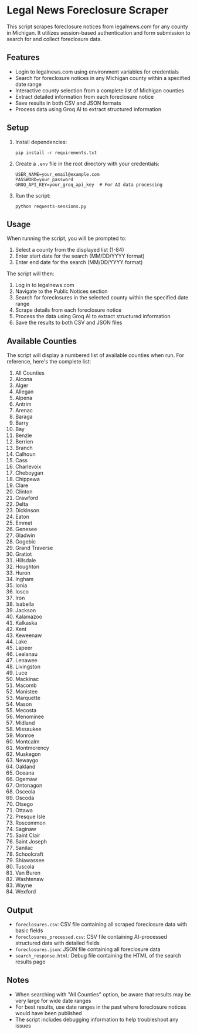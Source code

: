 # Legal News Foreclosure Scraper

This script scrapes foreclosure notices from legalnews.com for any county in Michigan. It utilizes session-based authentication and form submission to search for and collect foreclosure data.

## Features

- Login to legalnews.com using environment variables for credentials
- Search for foreclosure notices in any Michigan county within a specified date range
- Interactive county selection from a complete list of Michigan counties
- Extract detailed information from each foreclosure notice
- Save results in both CSV and JSON formats
- Process data using Groq AI to extract structured information

## Setup

1. Install dependencies:
   ```
   pip install -r requirements.txt
   ```

2. Create a `.env` file in the root directory with your credentials:
   ```
   USER_NAME=your_email@example.com
   PASSWORD=your_password
   GROQ_API_KEY=your_groq_api_key  # For AI data processing
   ```

3. Run the script:
   ```
   python requests-sessions.py
   ```

## Usage

When running the script, you will be prompted to:
1. Select a county from the displayed list (1-84)
2. Enter start date for the search (MM/DD/YYYY format)
3. Enter end date for the search (MM/DD/YYYY format)

The script will then:
1. Log in to legalnews.com
2. Navigate to the Public Notices section
3. Search for foreclosures in the selected county within the specified date range
4. Scrape details from each foreclosure notice
5. Process the data using Groq AI to extract structured information
6. Save the results to both CSV and JSON files

## Available Counties

The script will display a numbered list of available counties when run. For reference, here's the complete list:

1. All Counties
2. Alcona
3. Alger
4. Allegan
5. Alpena
6. Antrim
7. Arenac
8. Baraga
9. Barry
10. Bay
11. Benzie
12. Berrien
13. Branch
14. Calhoun
15. Cass
16. Charlevoix
17. Cheboygan
18. Chippewa
19. Clare
20. Clinton
21. Crawford
22. Delta
23. Dickinson
24. Eaton
25. Emmet
26. Genesee
27. Gladwin
28. Gogebic
29. Grand Traverse
30. Gratiot
31. Hillsdale
32. Houghton
33. Huron
34. Ingham
35. Ionia
36. Iosco
37. Iron
38. Isabella
39. Jackson
40. Kalamazoo
41. Kalkaska
42. Kent
43. Keweenaw
44. Lake
45. Lapeer
46. Leelanau
47. Lenawee
48. Livingston
49. Luce
50. Mackinac
51. Macomb
52. Manistee
53. Marquette
54. Mason
55. Mecosta
56. Menominee
57. Midland
58. Missaukee
59. Monroe
60. Montcalm
61. Montmorency
62. Muskegon
63. Newaygo
64. Oakland
65. Oceana
66. Ogemaw
67. Ontonagon
68. Osceola
69. Oscoda
70. Otsego
71. Ottawa
72. Presque Isle
73. Roscommon
74. Saginaw
75. Saint Clair
76. Saint Joseph
77. Sanilac
78. Schoolcraft
79. Shiawassee
80. Tuscola
81. Van Buren
82. Washtenaw
83. Wayne
84. Wexford

## Output

- `foreclosures.csv`: CSV file containing all scraped foreclosure data with basic fields
- `foreclosures_processed.csv`: CSV file containing AI-processed structured data with detailed fields
- `foreclosures.json`: JSON file containing all foreclosure data
- `search_response.html`: Debug file containing the HTML of the search results page

## Notes

- When searching with "All Counties" option, be aware that results may be very large for wide date ranges
- For best results, use date ranges in the past where foreclosure notices would have been published
- The script includes debugging information to help troubleshoot any issues